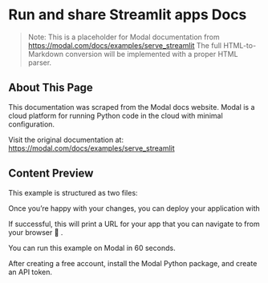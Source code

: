 # Run and share Streamlit apps Docs

> Note: This is a placeholder for Modal documentation from https://modal.com/docs/examples/serve_streamlit
> The full HTML-to-Markdown conversion will be implemented with a proper HTML parser.

## About This Page

This documentation was scraped from the Modal docs website. Modal is a cloud platform for running Python code in the cloud with minimal configuration.

Visit the original documentation at: https://modal.com/docs/examples/serve_streamlit

## Content Preview

This example is structured as two files:

Once you’re happy with your changes, you can deploy your application with

If successful, this will print a URL for your app that you can navigate to from
your browser 🎉 .

You can run this example on Modal in 60 seconds.

After creating a free account, install the Modal Python package, and
      create an API token.

